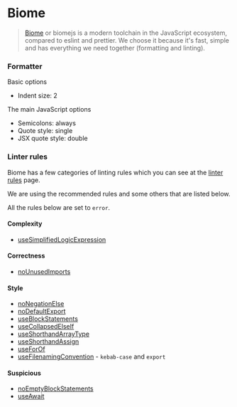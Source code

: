 # Biome

> [Biome](https://biomejs.dev/) or biomejs is a modern toolchain in the JavaScript ecosystem, compared to eslint and prettier. We choose it because it's fast, simple and has everything we need together (formatting and linting).

### Formatter

Basic options

- Indent size: 2

The main JavaScript options

- Semicolons: always
- Quote style: single
- JSX quote style: double

### Linter rules

Biome has a few categories of linting rules which you can see at the [linter rules](https://biomejs.dev/linter/rules/) page.

We are using the recommended rules and some others that are listed below.

All the rules below are set to `error`.

#### Complexity

- [useSimplifiedLogicExpression](https://biomejs.dev/linter/rules/use-simplified-logic-expression/)

#### Correctness

- [noUnusedImports](https://biomejs.dev/linter/rules/no-unused-imports/)

#### Style

- [noNegationElse](https://biomejs.dev/linter/rules/no-negation-else)
- [noDefaultExport](https://biomejs.dev/linter/rules/no-default-export/)
- [useBlockStatements](https://biomejs.dev/linter/rules/use-block-statements/)
- [useCollapsedElseIf](https://biomejs.dev/linter/rules/use-collapsed-else-if/)
- [useShorthandArrayType](https://biomejs.dev/linter/rules/use-shorthand-array-type/)
- [useShorthandAssign](https://biomejs.dev/linter/rules/use-shorthand-assign/)
- [useForOf](https://biomejs.dev/linter/rules/use-for-of/)
- [useFilenamingConvention](https://biomejs.dev/linter/rules/use-filenaming-convention/) - `kebab-case` and `export`

#### Suspicious

- [noEmptyBlockStatements](https://biomejs.dev/linter/rules/no-empty-block-statements/)
- [useAwait](https://biomejs.dev/linter/rules/use-await/)
